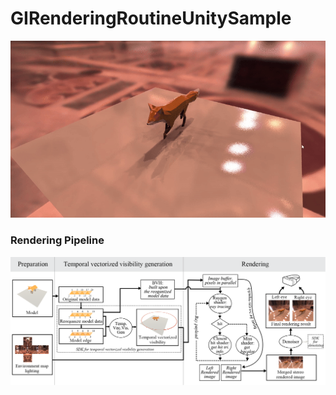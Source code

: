 # GIRenderingRoutineUnitySample

![image](https://github.com/qkyo/GIRenderingRoutineUnitySample/blob/main/Readme/banner.gif)

### Rendering Pipeline
![image](https://github.com/qkyo/GIRenderingRoutineUnitySample/blob/main/Readme/manual_flowchart_ad.png)
    
